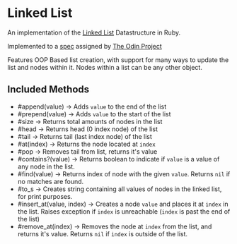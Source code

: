 # Linked List
An implementation of the [Linked List](https://en.wikipedia.org/wiki/Linked_list) Datastructure in Ruby. 

Implemented to a [spec](https://www.theodinproject.com/paths/full-stack-ruby-on-rails/courses/ruby-programming/lessons/linked-lists#assignment) assigned by [The Odin Project](https://www.theodinproject.com/)

Features OOP Based list creation, with support for many ways to update the list and nodes within it. Nodes within a list can be any other object. 

## Included Methods
- #append(value) -> Adds `value` to the end of the list
- #prepend(value) -> Adds `value` to the start of the list
- #size -> Returns total amounts of nodes in the list
- #head -> Returns head (0 index node) of the list
- #tail -> Returns tail (last index node) of the list
- #at(index) -> Returns the node located at `index`
- #pop -> Removes tail from list, returns it's value
- #contains?(value) -> Returns boolean to indicate if `value` is a value of any node in the list.
- #find(value) -> Returns index of node with the given `value`. Returns `nil` if no matches are found.
- #to_s -> Creates string containing all values of nodes in the linked list, for print purposes.
- #insert_at(value, index) -> Creates a node `value` and places it at `index` in the list. Raises exception if `index` is unreachable (`index` is past the end of the list)
- #remove_at(index) -> Removes the node at `index` from the list, and returns it's value. Returns `nil` if `index` is outside of the list.
